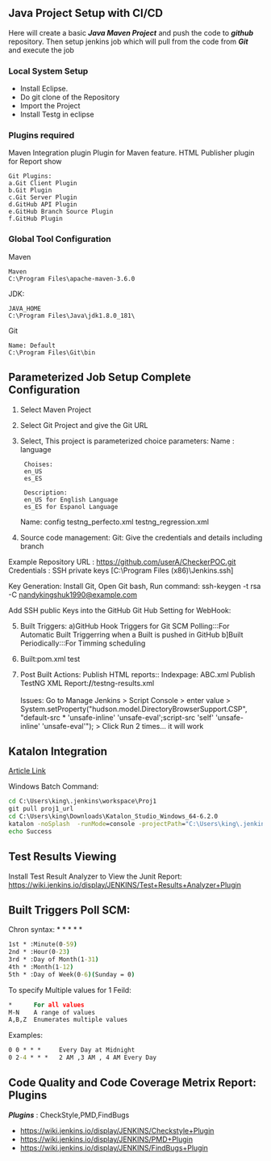 ## Java Project Setup with CI/CD
Here will create a basic ***Java Maven Project*** and push the code to ***github*** repository. Then setup jenkins job which will pull from the code from ***Git*** and execute the job

### Local System Setup
* Install Eclipse.
* Do git clone of the Repository
* Import the Project
* Install Testg in eclipse

### Plugins required
Maven Integration plugin Plugin for Maven feature.
HTML Publisher plugin for Report show
```
Git Plugins:   
a.Git Client Plugin
b.Git Plugin
c.Git Server Plugin
d.GitHub API Plugin
e.GitHub Branch Source Plugin
f.GitHub Plugin
```
      
### Global Tool Configuration
Maven
```
Maven
C:\Program Files\apache-maven-3.6.0
```
JDK:
```
JAVA_HOME
C:\Program Files\Java\jdk1.8.0_181\
```
Git
```
Name: Default
C:\Program Files\Git\bin
```

## Parameterized Job Setup Complete Configuration
1. Select Maven Project
2. Select Git Project and give the Git URL
3. Select, This project is parameterized
     choice parameters:
	Name : 
		language

		Choises:
		en_US
		es_ES

		Description: 
		en_US for English Language
		es_ES for Espanol Language
		
	Name: config
		testng_perfecto.xml
		testng_regression.xml
4. Source code management:
Git: Give the credentials and details including branch

Example
Repository URL  : https://github.com/userA/CheckerPOC.git
Credentials : SSH private keys  [C:\Program Files (x86)\Jenkins\.ssh]

Key Generation:
Install Git,
Open Git bash,
Run command: ssh-keygen -t rsa -C nandykingshuk1990@example.com

Add SSH public Keys into the GitHub
Git Hub Setting for WebHook:

5. Built Triggers:
	a)GitHub Hook Triggers for Git SCM Polling:::For Automatic Built Triggerring when a Built is pushed in GitHub
	b]Built Periodically:::For Timming scheduling

6. Built:pom.xml
	test
	
7. Post Built Actions:
Publish HTML reports::
		Indexpage: ABC.xml
Publish TestNG XML Report:**/**/testng-results.xml
<br/><br/>
Issues:
Go to Manage Jenkins > Script Console > enter value > System.setProperty("hudson.model.DirectoryBrowserSupport.CSP", "default-src * 'unsafe-inline' 'unsafe-eval';script-src 'self' 'unsafe-inline' 'unsafe-eval'"); > Click Run 2 times... it will work

## Katalon Integration
[Article Link](https://dzone.com/articles/how-to-setup-the-integration-with-jenkins-and-other)

Windows Batch Command:
```cmd
cd C:\Users\king\.jenkins\workspace\Proj1
git pull proj1_url
cd C:\Users\king\Downloads\Katalon_Studio_Windows_64-6.2.0
katalon -noSplash  -runMode=console -projectPath="C:\Users\king\.jenkins\workspace\Proj1\abc_name.prj" -retry=0 -testSuitePath="Test Suites/%TestSuite_name%" -executionProfile="%Execution_Profile%" -browserType="%Browser%" -reportFolder="Reports\Details" -reportFileName="report" -apiKey=******************
echo Success
```

## Test Results Viewing
  Install Test Result Analyzer to View the Junit Report:
https://wiki.jenkins.io/display/JENKINS/Test+Results+Analyzer+Plugin


## Built Triggers Poll SCM:

Chron syntax: * * * * *
```cmd
1st * :Minute(0-59)
2nd * :Hour(0-23)
3rd * :Day of Month(1-31)
4th * :Month(1-12)
5th * :Day of Week(0-6)(Sunday = 0)
```
To specify Multiple values for 1 Feild:
```cmd
*      For all values
M-N    A range of values
A,B,Z  Enumerates multiple values
```

Examples:
```cmd
0 0 * * *     Every Day at Midnight
0 2-4 * * *   2 AM ,3 AM , 4 AM Every Day
```

## Code Quality and Code Coverage Metrix Report: Plugins
***Plugins***  : CheckStyle,PMD,FindBugs

* https://wiki.jenkins.io/display/JENKINS/Checkstyle+Plugin
* https://wiki.jenkins.io/display/JENKINS/PMD+Plugin
* https://wiki.jenkins.io/display/JENKINS/FindBugs+Plugin


